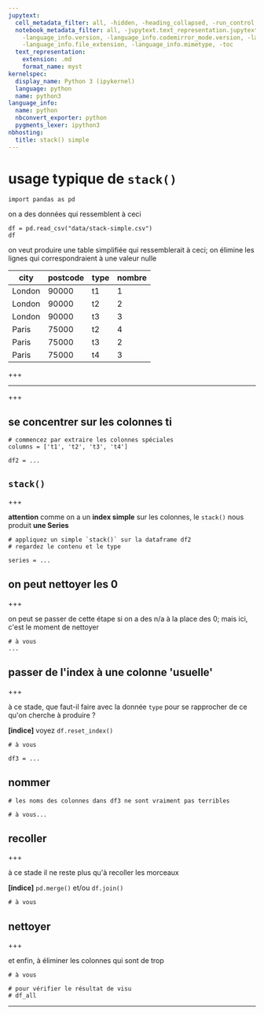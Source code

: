 ```yaml
---
jupytext:
  cell_metadata_filter: all, -hidden, -heading_collapsed, -run_control, -trusted
  notebook_metadata_filter: all, -jupytext.text_representation.jupytext_version, -jupytext.text_representation.format_version,
    -language_info.version, -language_info.codemirror_mode.version, -language_info.codemirror_mode,
    -language_info.file_extension, -language_info.mimetype, -toc
  text_representation:
    extension: .md
    format_name: myst
kernelspec:
  display_name: Python 3 (ipykernel)
  language: python
  name: python3
language_info:
  name: python
  nbconvert_exporter: python
  pygments_lexer: ipython3
nbhosting:
  title: stack() simple
---
```


# usage typique de `stack()`

```{code-cell} ipython3
import pandas as pd
```

on a des données qui ressemblent à ceci

```{code-cell} ipython3
df = pd.read_csv("data/stack-simple.csv")
df
```

on veut produire une table simplifiée qui ressemblerait à ceci; on élimine les lignes qui correspondraient à une valeur nulle

|city|postcode|type|nombre| 
|-|-|-|-|
| London | 90000 | t1 | 1 |
| London | 90000 | t2 | 2 |
| London | 90000 | t3 | 3 |
| Paris  | 75000 | t2 | 4 |
| Paris  | 75000 | t3 | 2 |
| Paris  | 75000 | t4 | 3 |

+++

---

+++

## se concentrer sur les colonnes ti

```{code-cell} ipython3
# commencez par extraire les colonnes spéciales
columns = ['t1', 't2', 't3', 't4']

df2 = ...
```

## `stack()`

+++

**attention** comme on a un **index simple** sur les colonnes, le `stack()` nous produit **une Series**

```{code-cell} ipython3
# appliquez un simple `stack()` sur la dataframe df2
# regardez le contenu et le type

series = ...
```

## on peut nettoyer les 0

+++

on peut se passer de cette étape si on a des n/a à la place des 0; mais ici, c'est le moment de nettoyer

```{code-cell} ipython3
# à vous
...
```

## passer de l'index à une colonne 'usuelle'

+++

à ce stade, que faut-il faire avec la donnée `type` pour se rapprocher de ce qu'on cherche à produire ?

**[indice]** voyez `df.reset_index()`

```{code-cell} ipython3
# à vous

df3 = ...
```

## nommer

```{code-cell} ipython3
# les noms des colonnes dans df3 ne sont vraiment pas terribles

# à vous...
```

## recoller

+++

à ce stade il ne reste plus qu'à recoller les morceaux

**[indice]** `pd.merge()` et/ou `df.join()`

```{code-cell} ipython3
# à vous
```

## nettoyer

+++

et enfin, à éliminer les colonnes qui sont de trop

```{code-cell} ipython3
# à vous
```

```{code-cell} ipython3
# pour vérifier le résultat de visu
# df_all
```

***

